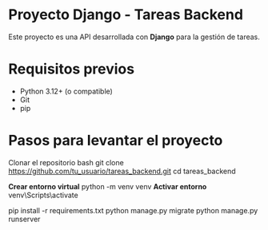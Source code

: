 #  Proyecto Django - Tareas Backend
Este proyecto es una API desarrollada con **Django** para la gestión de tareas.

# Requisitos previos
- Python 3.12+ (o compatible)
- Git
- pip

# Pasos para levantar el proyecto
Clonar el repositorio
bash
git clone https://github.com/tu_usuario/tareas_backend.git
cd tareas_backend

**Crear entorno virtual**
   python -m venv venv
 **Activar entorno**
   venv\Scripts\activate

pip install -r requirements.txt
python manage.py migrate
 python manage.py runserver





